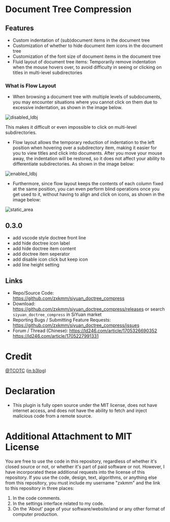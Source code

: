 # Document Tree Compression
## Features
 - Custom indentation of (sub)document items in the document tree
 - Customization of whether to hide document item icons in the document tree
 - Customization of the font size of document items in the document tree
 - Fluid layout of document tree items: Temporarily remove indentation when the mouse hovers over, to avoid difficulty in seeing or clicking on titles in multi-level subdirectories

 ### What is Flow Layout

- When browsing a document tree with multiple levels of subdocuments, you may encounter situations where you cannot click on them due to excessive indentation, as shown in the image below.

![disabled_ldbj](https://tvax3.sinaimg.cn/large/0089YRx6gy1hlvq5zs9xzj30cy0fctay.jpg)

This makes it difficult or even impossible to click on multi-level subdirectories.
- Flow layout allows the temporary reduction of indentation to the left position when hovering over a subdirectory item, making it easier for you to view titles and click into documents. After you move your mouse away, the indentation will be restored, so it does not affect your ability to differentiate subdirectories. As shown in the image below:

![enabled_ldbj](https://tvax4.sinaimg.cn/large/0089YRx6gy1hlvqad31rwg309e08mh65.gif)

- Furthermore, since flow layout keeps the contents of each column fixed at the same position, you can even perform blind operations once you get used to it, without having to align and click on icons, as shown in the image below:

![static_area](https://tvax3.sinaimg.cn/large/0089YRx6gy1hlvq6uhx16j30z00oik89.jpg)


## 0.3.0
- add vscode style doctree front line
- add hide doctree icon label
- add hide doctree item content
- add doctree item seperator
- add disable icon click but keep icon
- add line height setting


## Links
 - Repo/Source Code: https://github.com/zxkmm/siyuan_doctree_compress 
 - Download: https://github.com/zxkmm/siyuan_doctree_compress/releases or search `siyuan_doctree_compress` in SiYuan market
 - Reporting Bugs / Submitting Feature Requests: https://github.com/zxkmm/siyuan_doctree_compress/issues
 - Forum / Thread (Chinese): https://ld246.com/article/1705326690352 https://ld246.com/article/1705227991331

# Credit
[@TCOTC](https://github.com/TCOTC)   ([in b3log](https://ld246.com/member/a2930610542))

# Declaration
 - This plugin is fully open source under the MIT license, does not have internet access, and does not have the ability to fetch and inject malicious code from a remote source.

# Additional Attachment to MIT License

You are free to use the code in this repository, regardless of whether it's closed source or not, or whether it's part of paid software or not. However, I have incorporated these additional requests into the license of this repository. If you use the code, design, text, algorithms, or anything else from this repository, you must include my username "zxkmm" and the link to this repository in three places:

1. In the code comments.
2. In the settings interface related to my code.
3. On the 'About' page of your software/website/and or any other format of computer production.

